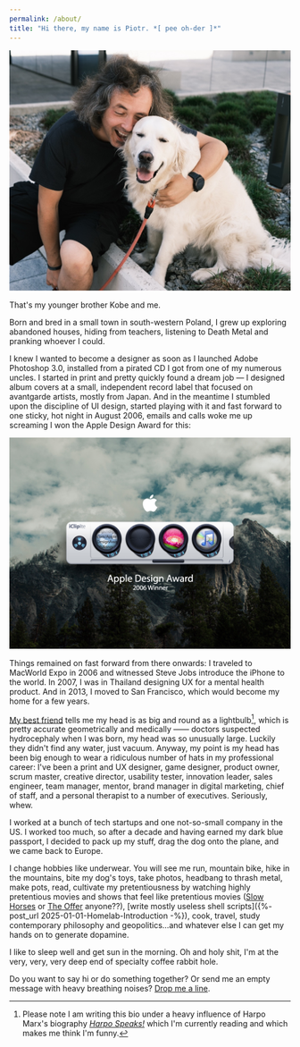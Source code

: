 ```yaml
---
permalink: /about/
title: "Hi there, my name is Piotr. *[ pee oh-der ]*"
---
```


[![Kobe and Piotr](/assets/images/kobeandpiotr.jpg)](/assets/images/kobeandpiotr.jpg)

<figcaption>That's my younger brother Kobe and me.</figcaption>

Born and bred in a small town in south-western Poland, I grew up exploring abandoned houses, hiding from teachers, listening to Death Metal and pranking whoever I could.

I knew I wanted to become a designer as soon as I launched Adobe Photoshop 3.0, installed from a pirated CD I got from one of my numerous uncles. I started in print and pretty quickly found a dream job — I designed album covers at a small, independent record label that focused on avantgarde artists, mostly from Japan. And in the meantime I stumbled upon the discipline of UI design, started playing with it and fast forward to one sticky, hot night in August 2006, emails and calls woke me up screaming I won the Apple Design Award for this:

[![iClip Lite 2](/assets/images/icliplite2.jpg)](/assets/images/icliplite2.jpg)

Things remained on fast forward from there onwards: I traveled to MacWorld Expo in 2006 and witnessed Steve Jobs introduce the iPhone to the world. In 2007, I was in Thailand designing UX for a mental health product. And in 2013, I moved to San Francisco, which would become my home for a few years.

[My best friend](https://zama.ro) tells me my head is as big and round as a lightbulb[^1], which is pretty accurate geometrically and medically —— doctors suspected hydrocephaly when I was born, my head was so unusually large. Luckily they didn't find any water, just vacuum. Anyway, my point is my head has been big enough to wear a ridiculous number of hats in my professional career: I've been a print and UX designer, game designer, product owner, scrum master, creative director, usability tester, innovation leader, sales engineer, team manager, mentor, brand manager in digital marketing, chief of staff, and a personal therapist to a number of executives. Seriously, whew.

I worked at a bunch of tech startups and one not-so-small company in the US. I worked too much, so after a decade and having earned my dark blue passport, I decided to pack up my stuff, drag the dog onto the plane, and we came back to Europe.

[^1]: Please note I am writing this bio under a heavy influence of Harpo Marx's biography [*Harpo Speaks!*](https://hardcover.app/books/harpo-speaks) which I'm currently reading and which makes me think I'm funny.


I change hobbies like underwear. You will see me run, mountain bike, hike in the mountains, bite my dog's toys, take photos, headbang to thrash metal, make pots, read, cultivate my pretentiousness by watching highly pretentious movies and shows that feel like pretentious movies ([Slow Horses](https://www.imdb.com/title/tt5875444/) or [The Offer](https://www.imdb.com/title/tt13111040/) anyone??), [write mostly useless shell scripts]({%- post_url 2025-01-01-Homelab-Introduction -%}), cook, travel, study contemporary philosophy and geopolitics…and whatever else I can get my hands on to generate dopamine.

I like to sleep well and get sun in the morning. Oh and holy shit, I'm at the very, very, very deep end of specialty coffee rabbit hole.

Do you want to say hi or do something together? Or send me an empty message with heavy breathing noises? [Drop me a line](mailto:hello@pgajos.com).
